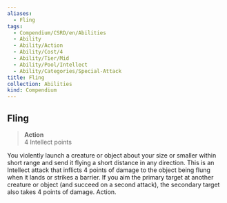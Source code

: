 ```yaml
---
aliases:
  - Fling
tags:
  - Compendium/CSRD/en/Abilities
  - Ability
  - Ability/Action
  - Ability/Cost/4
  - Ability/Tier/Mid
  - Ability/Pool/Intellect
  - Ability/Categories/Special-Attack
title: Fling
collection: Abilities
kind: Compendium
---
```

## Fling  
>**Action**  
>4 Intellect points
  
You violently launch a creature or object about your size or smaller within short range and send it flying a short distance in any direction. This is an Intellect attack that inflicts 4 points of damage to the object being flung when it lands or strikes a barrier. If you aim the primary target at another creature or object (and succeed on a second attack), the secondary target also takes 4 points of damage. Action.